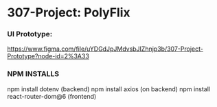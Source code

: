 # 307-Project: PolyFlix

### UI Prototype:
https://www.figma.com/file/uYDGdJpJMdvsbJIZhnjp3b/307-Project-Prototype?node-id=2%3A33



### NPM INSTALLS
npm install dotenv (backend)
npm install axios (on backend)
npm install react-router-dom@6 (frontend)
